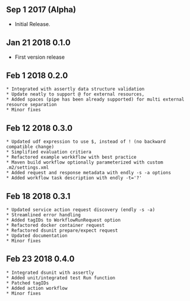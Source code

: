
## Sep 1 2017 (Alpha)

  * Initial Release.

## Jan 21 2018 0.1.0
    
   * First version release
    
## Feb 1  2018 0.2.0
    
    * Integrated with assertly data structure validation
    * Update neatly to support @ for external resources, 
    * Added spaces (pipe has been already supported) for multi external resource separation 
    * Minor fixes
    
## Feb 12  2018 0.3.0
    * Updated udf expression to use $, instead of ! (no backward compatible change)
    * Simplified evaluation critiera
    * Refactored example workkflow with best practice
    * Maven build workflow optionally parameterized with custom .m2/settings.xml
    * Added request and response metadata with endly -s -a options
    * Added workflow task description with endly -t='?'
    
## Feb 18  2018 0.3.1
    * Updated service action request discovery (endly -s -a)
    * Streamlined error handling
    * Added tagIDs to WorkflowRunRequest option
    * Refactored docker container request
    * Refactored dsunit prepare/expect request
    * Updated documentation
    * Minor fixes
    
## Feb 23  2018 0.4.0
    * Integrated dsunit with assertly
    * Added unit/integrated test Run function
    * Patched tagIDs 
    * Added action workflow
    * Minor fixes
